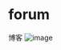 # forum
博客
![image](https://github.com/liuchao1996/forum/blob/master/src/main/resources/static/LoginAndReg/images/banner.jpg)
